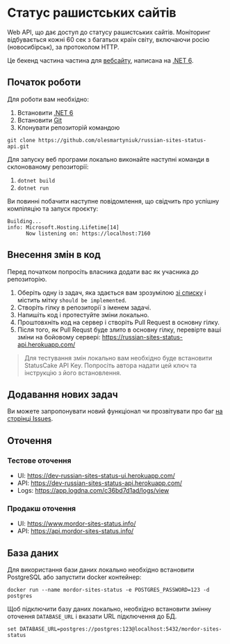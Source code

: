 # Статус рашистських сайтів

Web API, що дає доступ до статусу рашистських сайтів. Моніторинг відбувається кожні 60 сек з багатьох країн світу, включаючи росію (новосибірськ), за протоколом HTTP. 

Це бекенд частина частина для [вебсайту](https://github.com/olesmartyniuk/russian-sites-status-ui), написана на [.NET 6](https://dotnet.microsoft.com/en-us/download/dotnet/6.0).

## Початок роботи

Для роботи вам необхідно:

1. Встановити [.NET 6](https://dotnet.microsoft.com/en-us/download/dotnet/6.0)
2. Встановити [Git](https://git-scm.com/) 
3. Клонувати репозиторій командою 

`git clone https://github.com/olesmartyniuk/russian-sites-status-api.git`

Для запуску веб програми локально виконайте наступні команди в склонованому репозиторії:
1. `dotnet build`
2. `dotnet run`

Ви повинні побачити наступне повідомлення, що свідчить про успішну компіляцію та запуск проєкту:
```
Building...
info: Microsoft.Hosting.Lifetime[14]
      Now listening on: https://localhost:7160
```

## Внесення змін в код

Перед початком попросіть власника додати вас як учасника до репозиторію.

1. Оберіть одну із задач, яка здається вам зрозумілою [зі списку](https://github.com/olesmartyniuk/russian-sites-status-api/issues) і містить мітку `should be implemented`.
2. Створіть гілку в репозиторії з іменем задачі.
3. Напишіть код і протестуйте зміни локально.
4. Проштовхніть код на сервер і створіть Pull Request в основну гілку.
5. Після того, як Pull Requst буде злито в основну гілку, перевірте ваші зміни на бойовому сервері: https://russian-sites-status-api.herokuapp.com/

> Для тестування змін локально вам необхідно буде встановити StatusCake API Key. Попросіть автора надати цей ключ та інструкцію з його встановлення.

## Додавання нових задач

Ви можете запропонувати новий функціонал чи прозвітувати про баг [на сторінці Issues](https://github.com/olesmartyniuk/russian-sites-status-api/issues).

## Оточення

### Тестове оточення
* UI: https://dev-russian-sites-status-ui.herokuapp.com/
* API: https://dev-russian-sites-status-api.herokuapp.com/
* Logs: https://app.logdna.com/c36bd7d1ad/logs/view


### Продакш оточення 
* UI: https://www.mordor-sites-status.info/
* API: https://api.mordor-sites-status.info/

## База даних
Для використання бази даних локально необхідно встановити PostgreSQL або запустити docker контейнер:
```
docker run --name mordor-sites-status -e POSTGRES_PASSWORD=123 -d postgres
```

Щоб підключити базу даних локально, необхідно встановити змінну оточення `DATABASE_URL` і вказати URL підключення до БД.
```
set DATABASE_URL=postgres://postgres:123@localhost:5432/mordor-sites-status
```
